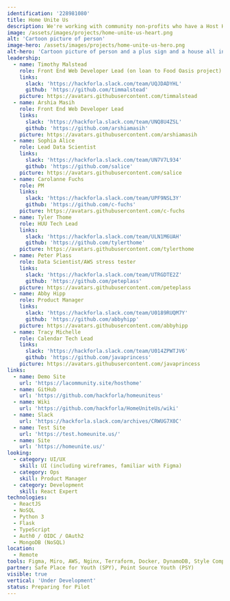 ```yaml
---
identification: '228981080'
title: Home Unite Us
description: We're working with community non-profits who have a Host Home initiative to develop a workflow management tool to make the process scaleable (across all providers), reduce institutional bias, and effectively capture data. <br /><br />Host Home programs are centered around housing young people, 18 - 25 years old. Their approach focuses on low-cost, community-driven intervention by matching a willing host with a guest or group of guests, providing a stable housing environment for youths who are experiencing homelessness and seeking stable housing.
image: /assets/images/projects/home-unite-us-heart.png
alt: 'Cartoon picture of person'
image-hero: /assets/images/projects/home-unite-us-hero.png
alt-hero: 'Cartoon picture of person and a plus sign and a house all in a row.'
leadership:
  - name: Timothy Malstead
    role: Front End Web Developer Lead (on loan to Food Oasis project)
    links:
      slack: 'https://hackforla.slack.com/team/UQJDADYHL'
      github: 'https://github.com/timmalstead'
    picture: https://avatars.githubusercontent.com/timmalstead
  - name: Arshia Masih
    role: Front End Web Developer Lead
    links:
      slack: 'https://hackforla.slack.com/team/UNQ8U4ZSL'
      github: 'https://github.com/arshiamasih'
    picture: https://avatars.githubusercontent.com/arshiamasih
  - name: Sophia Alice
    role: Lead Data Scientist
    links:
      slack: 'https://hackforla.slack.com/team/UN7V7L934'
      github: 'https://github.com/salice'
    picture: https://avatars.githubusercontent.com/salice
  - name: Carolanne Fuchs
    role: PM
    links:
      slack: 'https://hackforla.slack.com/team/UPF9NSL3Y'
      github: 'https://github.com/c-fuchs'
    picture: https://avatars.githubusercontent.com/c-fuchs
  - name: Tyler Thome
    role: HUU Tech Lead
    links:
      slack: 'https://hackforla.slack.com/team/ULN1M6UAH'
      github: 'https://github.com/tylerthome'
    picture: https://avatars.githubusercontent.com/tylerthome
  - name: Peter Plass
    role: Data Scientist/AWS stress tester
    links:
      slack: 'https://hackforla.slack.com/team/UTRGDTE2Z'
      github: 'https://github.com/peteplass'
    picture: https://avatars.githubusercontent.com/peteplass
  - name: Abby Hipp
    role: Product Manager
    links:
      slack: 'https://hackforla.slack.com/team/U0189RUQM7Y'
      github: 'https://github.com/abbyhipp'
    picture: https://avatars.githubusercontent.com/abbyhipp
  - name: Tracy Michelle
    role: Calendar Tech Lead
    links:
      slack: 'https://hackforla.slack.com/team/U014ZPWTJV6'
      github: 'https://github.com/javaprincess'
    picture: https://avatars.githubusercontent.com/javaprincess
links:
  - name: Demo Site
    url: 'https://lacommunity.site/hosthome'
  - name: GitHub
    url: 'https://github.com/hackforla/homeuniteus'
  - name: Wiki
    url: 'https://github.com/hackforla/HomeUniteUs/wiki'
  - name: Slack
    url: 'https://hackforla.slack.com/archives/CRWUG7X0C'
  - name: Test Site
    url: 'https://test.homeunite.us/'
  - name: Site
    url: 'https://homeunite.us/'
looking: 
  - category: UI/UX
    skill: UI (including wireframes, familiar with Figma)
  - category: Ops
    skill: Product Manager
  - category: Development
    skill: React Expert 
technologies:
  - ReactJS
  - NoSQL
  - Python 3
  - Flask
  - TypeScript
  - Auth0 / OIDC / OAuth2
  - MongoDB (NoSQL)
location:
  - Remote
tools: Figma, Miro, AWS, Nginx, Terraform, Docker, DynamoDB, Style Components, Zoom, GitHub, Google Drive, Docs, Sheets, Slides
partner: Safe Place for Youth (SPY), Point Source Youth (PSY)
visible: true
vertical: 'Under Development'
status: Preparing for Pilot
---
```


